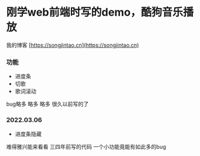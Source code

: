 # 刚学web前端时写的demo，酷狗音乐播放

我的博客 [https://songjintao.cn](https://songjintao.cn)

### 功能

* 进度条
* 切歌
* 歌词滚动
  
bug略多 略多 略多 很久以前写的了

### 2022.03.06 

* 进度条隐藏 

难得雅兴能来看看 三四年前写的代码 一个小功能竟能有如此多的bug
